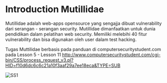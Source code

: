 
# Introduction Mutillidae

Mutillidae adalah web-apps opensource yang sengajja dibuat vulnerability dari serangan - serangan security. Mutillidae dimanfaatkan untuk dunia pendidikan dalam pelatihan web security. Memiliki melebihi 40 fitur vulnerability dan bisa digunakan oleh user dalam test hacking.

Tugas Muttilidae berbasis pada panduan di computersecuritystudent.com pada Lesson 5 - Lesson 11
http://www.computersecuritystudent.com/cgi-bin/CSS/process_request_v3.pl?HID=f10d6dc6c6c21a10f3aaf29a7ee18eca&TYPE=SUB 

![SS1](/gambar/lesson5/1.png)



